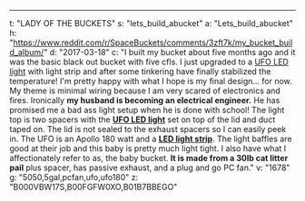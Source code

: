 ---
t: "LADY OF THE BUCKETS"
s: "lets_build_abucket"
a: "Lets_build_abucket"
h: "https://www.reddit.com/r/SpaceBuckets/comments/3zft7k/my_bucket_build_album/"
d: "2017-03-18"
c: "I built my bucket about five months ago and it was the basic black out bucket with five cfls. I just upgraded to a <a href='https://amzn.to/36NO5zr'>UFO LED light</a> with light strip and after some tinkering have finally stabilized the temperature! I'm pretty happy with what I hope is my final design... for now. My theme is minimal wiring because I am very scared of electronics and fires. Ironically <strong>my husband is becoming an electrical engineer.</strong> He has promised me a bad ass light setup when he is done with school!
  The light top is two spacers with the <strong><a href='http://amzn.to/2nmndjP'>UFO LED light</a></strong> set on top of the lid and duct taped on. The lid is not sealed to the exhaust spacers so I can easily peek in. The UFO is an Apollo 180 watt and a <a href='http://www.amazon.com/gp/product/B00BPIWY28/ref=as_li_ss_tl?ie=UTF8&camp=1789&creative=390957&creativeASIN=B00BPIWY28&linkCode=as2&tag=spacbuck-20'><strong>LED light strip</strong></a>. The light baffles are good at their job and this baby is pretty much light tight. I also have what I affectionately refer to as, the baby bucket. <strong>It is made from a 30lb cat litter pail</strong> plus spacer, has passive exhaust, and a plug and go PC fan."
v: "1678"
g: "5050,5gal,pcfan,ufo,ufo180"
z: "B000VBW17S,B00FGFW0XO,B01B7BBEGO"
